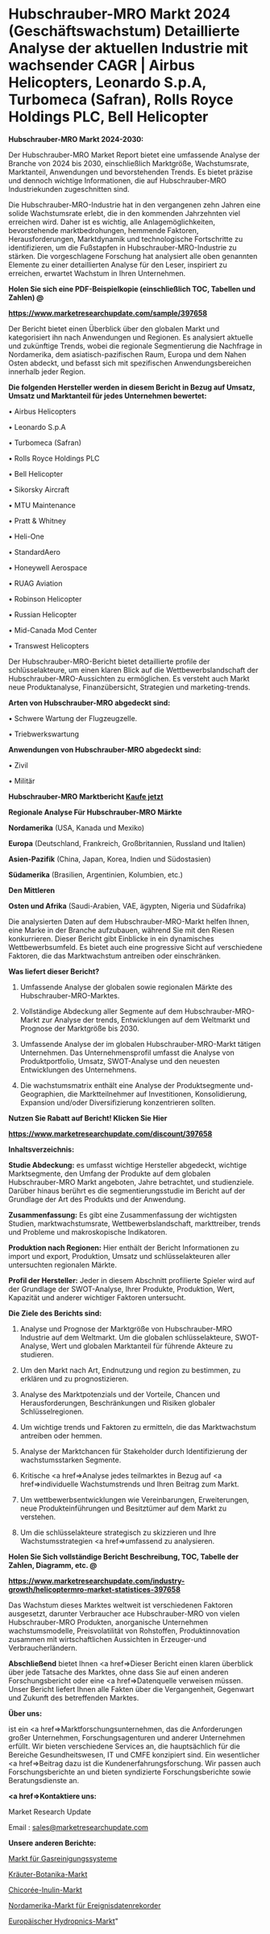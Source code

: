 # Hubschrauber-MRO Markt 2024 (Geschäftswachstum) Detaillierte Analyse der aktuellen Industrie mit wachsender CAGR | Airbus Helicopters, Leonardo S.p.A, Turbomeca (Safran), Rolls Royce Holdings PLC, Bell Helicopter

<strong>Hubschrauber-MRO Markt 2024-2030:</strong>

Der Hubschrauber-MRO Market Report bietet eine umfassende Analyse der Branche von 2024 bis 2030, einschließlich Marktgröße, Wachstumsrate, Marktanteil, Anwendungen und bevorstehenden Trends. Es bietet präzise und dennoch wichtige Informationen, die auf Hubschrauber-MRO Industriekunden zugeschnitten sind.

Die Hubschrauber-MRO-Industrie hat in den vergangenen zehn Jahren eine solide Wachstumsrate erlebt, die in den kommenden Jahrzehnten viel erreichen wird. Daher ist es wichtig, alle Anlagemöglichkeiten, bevorstehende marktbedrohungen, hemmende Faktoren, Herausforderungen, Marktdynamik und technologische Fortschritte zu identifizieren, um die Fußstapfen in Hubschrauber-MRO-Industrie zu stärken. Die vorgeschlagene Forschung hat analysiert alle oben genannten Elemente zu einer detaillierten Analyse für den Leser, inspiriert zu erreichen, erwartet Wachstum in Ihren Unternehmen.



<strong>Holen Sie sich eine PDF-Beispielkopie (einschließlich TOC, Tabellen und Zahlen) @
</strong>

<strong><a href=https://www.marketresearchupdate.com/sample/397658>

<strong>https://www.marketresearchupdate.com/sample/397658</u></font></a></strong></strong>

Der Bericht bietet einen Überblick über den globalen Markt und kategorisiert ihn nach Anwendungen und Regionen. Es analysiert aktuelle und zukünftige Trends, wobei die regionale Segmentierung die Nachfrage in Nordamerika, dem asiatisch-pazifischen Raum, Europa und dem Nahen Osten abdeckt, und befasst sich mit spezifischen Anwendungsbereichen innerhalb jeder Region.



<strong>Die folgenden Hersteller werden in diesem Bericht in Bezug auf Umsatz, Umsatz und Marktanteil für jedes Unternehmen bewertet:</strong>

• Airbus Helicopters

• Leonardo S.p.A

• Turbomeca (Safran)

• Rolls Royce Holdings PLC

• Bell Helicopter

• Sikorsky Aircraft

• MTU Maintenance

• Pratt & Whitney

• Heli-One

• StandardAero

• Honeywell Aerospace

• RUAG Aviation

• Robinson Helicopter

• Russian Helicopter

• Mid-Canada Mod Center

• Transwest Helicopters

Der Hubschrauber-MRO-Bericht bietet detaillierte profile der schlüsselakteure, um einen klaren Blick auf die Wettbewerbslandschaft der Hubschrauber-MRO-Aussichten zu ermöglichen. Es versteht auch Markt neue Produktanalyse, Finanzübersicht, Strategien und marketing-trends.



<strong>Arten von Hubschrauber-MRO abgedeckt sind:</strong>

• Schwere Wartung der Flugzeugzelle.

• Triebwerkswartung



<strong>Anwendungen von Hubschrauber-MRO abgedeckt sind:</strong>

• Zivil

• Militär



<strong>Hubschrauber-MRO Marktbericht <a href=https://www.marketresearchupdate.com/buynow/397658>Kaufe jetzt</a></strong>



<strong>Regionale Analyse Für Hubschrauber-MRO Märkte</strong>



<strong>Nordamerika</strong> (USA, Kanada und Mexiko)



<strong>Europa</strong> (Deutschland, Frankreich, Großbritannien, Russland und Italien)



<strong>Asien-Pazifik</strong> (China, Japan, Korea, Indien und Südostasien)



<strong>Südamerika</strong> (Brasilien, Argentinien, Kolumbien, etc.)



<strong>Den Mittleren</strong> 

<strong>Osten und Afrika</strong> (Saudi-Arabien, VAE, ägypten, Nigeria und Südafrika)

Die analysierten Daten auf dem Hubschrauber-MRO-Markt helfen Ihnen, eine Marke in der Branche aufzubauen, während Sie mit den Riesen konkurrieren. Dieser Bericht gibt Einblicke in ein dynamisches Wettbewerbsumfeld. Es bietet auch eine progressive Sicht auf verschiedene Faktoren, die das Marktwachstum antreiben oder einschränken.



<strong>Was liefert dieser Bericht?</strong>

1. Umfassende Analyse der globalen sowie regionalen Märkte des Hubschrauber-MRO-Marktes.

2. Vollständige Abdeckung aller Segmente auf dem Hubschrauber-MRO-Markt zur Analyse der trends, Entwicklungen auf dem Weltmarkt und Prognose der Marktgröße bis 2030.

3. Umfassende Analyse der im globalen Hubschrauber-MRO-Markt tätigen Unternehmen. Das Unternehmensprofil umfasst die Analyse von Produktportfolio, Umsatz, SWOT-Analyse und den neuesten Entwicklungen des Unternehmens.

4. Die wachstumsmatrix enthält eine Analyse der Produktsegmente und-Geographien, die Marktteilnehmer auf Investitionen, Konsolidierung, Expansion und/oder Diversifizierung konzentrieren sollten.



<strong>Nutzen Sie Rabatt auf Bericht! Klicken Sie Hier
</strong>

<strong><a href=https://www.marketresearchupdate.com/discount/397658>https://www.marketresearchupdate.com/discount/397658</b></u></font></strong></a>



<strong>Inhaltsverzeichnis:</strong>



<strong>Studie Abdeckung:</strong> es umfasst wichtige Hersteller abgedeckt, wichtige Marktsegmente, den Umfang der Produkte auf dem globalen Hubschrauber-MRO Markt angeboten, Jahre betrachtet, und studienziele. Darüber hinaus berührt es die segmentierungsstudie im Bericht auf der Grundlage der Art des Produkts und der Anwendung.



<strong>Zusammenfassung:</strong> Es gibt eine Zusammenfassung der wichtigsten Studien, marktwachstumsrate, Wettbewerbslandschaft, markttreiber, trends und Probleme und makroskopische Indikatoren.



<strong>Produktion nach Regionen:</strong> Hier enthält der Bericht Informationen zu import und export, Produktion, Umsatz und schlüsselakteuren aller untersuchten regionalen Märkte.



<strong>Profil der Hersteller:</strong> Jeder in diesem Abschnitt profilierte Spieler wird auf der Grundlage der SWOT-Analyse, Ihrer Produkte, Produktion, Wert, Kapazität und anderer wichtiger Faktoren untersucht.



<strong>Die Ziele des Berichts sind:</strong>

1) Analyse und Prognose der Marktgröße von Hubschrauber-MRO Industrie auf dem Weltmarkt.
Um die globalen schlüsselakteure, SWOT-Analyse, Wert und globalen Marktanteil für führende Akteure zu studieren.

2) Um den Markt nach Art, Endnutzung und region zu bestimmen, zu erklären und zu prognostizieren.

3) Analyse des Marktpotenzials und der Vorteile, Chancen und Herausforderungen, Beschränkungen und Risiken globaler Schlüsselregionen.

4) Um wichtige trends und Faktoren zu ermitteln, die das Marktwachstum antreiben oder hemmen.

5) Analyse der Marktchancen für Stakeholder durch Identifizierung der wachstumsstarken Segmente.

6) Kritische <a href=>Analyse</a> jedes teilmarktes in Bezug auf <a href=>individuelle</a> Wachstumstrends und Ihren Beitrag zum Markt.

7) Um wettbewerbsentwicklungen wie Vereinbarungen, Erweiterungen, neue Produkteinführungen und Besitztümer auf dem Markt zu verstehen.

8) Um die schlüsselakteure strategisch zu skizzieren und Ihre Wachstumsstrategien <a href=>umfassend</a> zu analysieren.



<strong>Holen Sie Sich vollständige Bericht Beschreibung, TOC, Tabelle der Zahlen, Diagramm, etc. @ </strong>

<strong><a href=https://www.marketresearchupdate.com/industry-growth/helicoptermro-market-statistices-397658>https://www.marketresearchupdate.com/industry-growth/helicoptermro-market-statistices-397658</a></font></strong>

Das Wachstum dieses Marktes weltweit ist verschiedenen Faktoren ausgesetzt, darunter Verbraucher ace Hubschrauber-MRO von vielen Hubschrauber-MRO Produkten, anorganische Unternehmen wachstumsmodelle, Preisvolatilität von Rohstoffen, Produktinnovation zusammen mit wirtschaftlichen Aussichten in Erzeuger-und Verbraucherländern.



<strong>Abschließend</strong> bietet Ihnen <a href=>Dieser</a> Bericht einen klaren überblick über jede Tatsache des Marktes, ohne dass Sie auf einen anderen Forschungsbericht oder eine <a href=>Datenquelle</a> verweisen müssen. Unser Bericht liefert Ihnen alle Fakten über die Vergangenheit, Gegenwart und Zukunft des betreffenden Marktes.



<strong>Über uns:</strong>

 ist ein <a href=>Marktfors</a>chungsunternehmen, das die Anforderungen großer Unternehmen, Forschungsagenturen und anderer Unternehmen erfüllt. Wir bieten verschiedene Services an, die hauptsächlich für die Bereiche Gesundheitswesen, IT und CMFE konzipiert sind. Ein wesentlicher <a href=>Beitrag</a> dazu ist die Kundenerfahrungsforschung. Wir passen auch Forschungsberichte an und bieten syndizierte Forschungsberichte sowie Beratungsdienste an.



<strong><a href=>Kontaktiere uns:</a></strong>

Market Research Update

Email : sales@marketresearchupdate.com



<strong>Unsere anderen Berichte:</strong>

<a href=https://www.linkedin.com/pulse/gas-purification-systems-equipment-market-size>Markt für Gasreinigungssysteme</a>

<a href=https://www.linkedin.com/pulse/herbals-botanicals-market-analysis-segment>Kräuter-Botanika-Markt</a>

<a href=https://www.linkedin.com/pulse/chicory-inulin-market-outlooks-2023-size-players>Chicorée-Inulin-Markt</a>

<a href=https://www.linkedin.com/pulse/north-america-event-data-recorder-market-2023-2030>Nordamerika-Markt für Ereignisdatenrekorder</a>

<a href=https://www.linkedin.com/pulse/europe-hydropnics-market-witness-huge-7o9gc/>Europäischer Hydropnics-Markt</a>"
